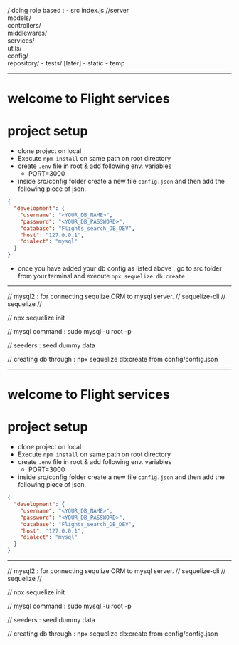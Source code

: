 / doing role based : 
    - src
        index.js //server    
        models/  
        controllers/   
        middlewares/  
        services/  
        utils/  
        config/  
        repository/
    - tests/ [later]
    - static
    - temp

---
 
# welcome to Flight services

# project setup 
- clone project on local
- Execute `npm install` on same path on root directory
- create `.env` file in root & add following env. variables
    - PORT=3000
- inside src/config folder create a new file `config.json` and then add the following piece of json.
```json
{
  "development": {
    "username": "<YOUR_DB_NAME>",
    "password": "<YOUR_DB_PASSWORD>",
    "database": "Flights_search_DB_DEV",
    "host": "127.0.0.1",
    "dialect": "mysql"
  }
}
```
- once you have added your db config as listed above , go to src folder from your terminal and execute `npx sequelize db:create`
 



---

// mysql2 : for connecting sequlize ORM to mysql server.
// sequelize-cli 
// sequelize
// 

// npx sequelize init

// mysql command : sudo mysql -u root -p

// seeders : seed dummy data

// creating db through : npx sequelize db:create from config/config.json

---
 
# welcome to Flight services

# project setup 
- clone project on local
- Execute `npm install` on same path on root directory
- create `.env` file in root & add following env. variables
    - PORT=3000
- inside src/config folder create a new file `config.json` and then add the following piece of json.
```json
{
  "development": {
    "username": "<YOUR_DB_NAME>",
    "password": "<YOUR_DB_PASSWORD>",
    "database": "Flights_search_DB_DEV",
    "host": "127.0.0.1",
    "dialect": "mysql"
  }
}
```




---

// mysql2 : for connecting sequlize ORM to mysql server.
// sequelize-cli 
// sequelize
// 

// npx sequelize init

// mysql command : sudo mysql -u root -p

// seeders : seed dummy data

// creating db through : npx sequelize db:create from config/config.json

